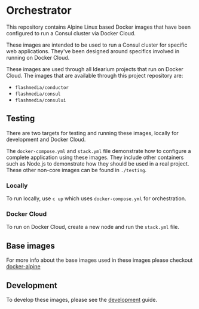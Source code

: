 # Orchestrator

This repository contains Alpine Linux based Docker images that have been configured to run a Consul cluster via Docker Cloud.

These images are intended to be used to run a Consul cluster for specific web applications. They've been designed around specifics involved in running on Docker Cloud.

These images are used through all Idearium projects that run on Docker Cloud. The images that are available through this project repository are:

- `flashmedia/conductor`
- `flashmedia/consul`
- `flashmedia/consului`

## Testing

There are two targets for testing and running these images, locally for development and Docker Cloud.

The `docker-compose.yml` and `stack.yml` file demonstrate how to configure a complete application using these images. They include other containers such as Node.js to demonstrate how they should be used in a real project. These other non-core images can be found in `./testing`.

### Locally

To run locally, use `c up` which uses `docker-compose.yml` for orchestration.

### Docker Cloud

To run on Docker Cloud, create a new node and run the `stack.yml` file.

## Base images

For more info about the base images used in these images please checkout [docker-alpine](https://github.com/smebberson/docker-alpine)

## Development

To develop these images, please see the [development](./DEVELOPMENT.md) guide.
